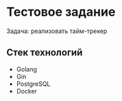 # Тестовое задание
Задача: реализовать тайм-трекер

## Стек технологий
- Golang
- Gin
- PostgreSQL
- Docker
